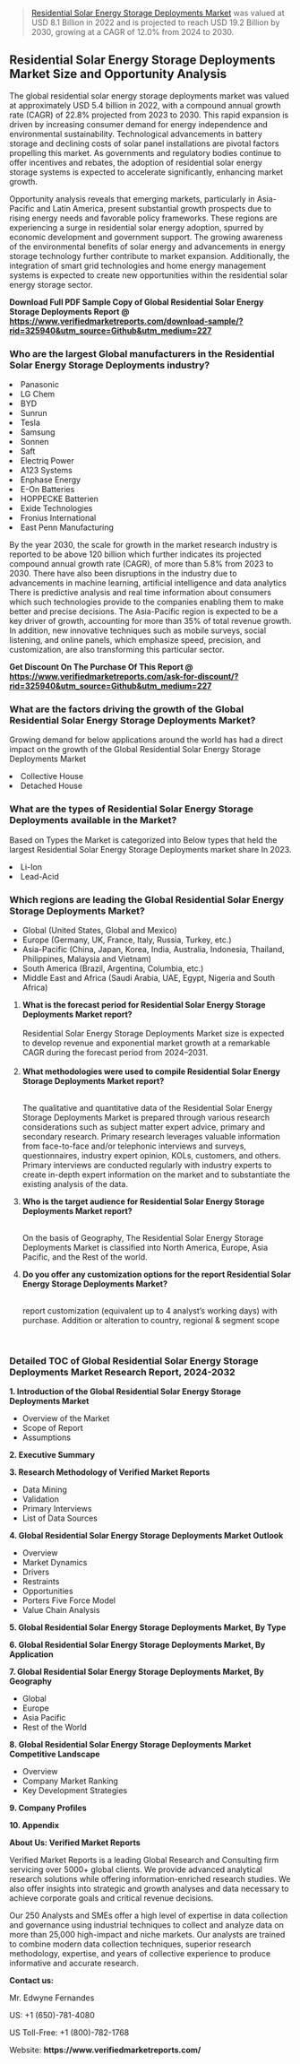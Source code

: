 <blockquote><p><p><a href="https://www.verifiedmarketreports.com/download-sample/?rid=325940&utm_source=Github&utm_medium=227" target="_blank">Residential Solar Energy Storage Deployments Market</a> was valued at USD 8.1 Billion in 2022 and is projected to reach USD 19.2 Billion by 2030, growing at a CAGR of 12.0% from 2024 to 2030.</p></blockquote><p><h2>Residential Solar Energy Storage Deployments Market Size and Opportunity Analysis</h2> <p>The global residential solar energy storage deployments market was valued at approximately USD 5.4 billion in 2022, with a compound annual growth rate (CAGR) of 22.8% projected from 2023 to 2030. This rapid expansion is driven by increasing consumer demand for energy independence and environmental sustainability. Technological advancements in battery storage and declining costs of solar panel installations are pivotal factors propelling this market. As governments and regulatory bodies continue to offer incentives and rebates, the adoption of residential solar energy storage systems is expected to accelerate significantly, enhancing market growth.</p> <p>Opportunity analysis reveals that emerging markets, particularly in Asia-Pacific and Latin America, present substantial growth prospects due to rising energy needs and favorable policy frameworks. These regions are experiencing a surge in residential solar energy adoption, spurred by economic development and government support. The growing awareness of the environmental benefits of solar energy and advancements in energy storage technology further contribute to market expansion. Additionally, the integration of smart grid technologies and home energy management systems is expected to create new opportunities within the residential solar energy storage sector.</p> </p><p class=""><strong>Download Full PDF Sample Copy of Global Residential Solar Energy Storage Deployments Report @ <a href="https://www.verifiedmarketreports.com/download-sample/?rid=325940&amp;utm_source=Github&amp;utm_medium=227" target="_blank">https://www.verifiedmarketreports.com/download-sample/?rid=325940&amp;utm_source=Github&amp;utm_medium=227</a></strong></p><h3 id="" class="">Who are the largest Global manufacturers in the Residential Solar Energy Storage Deployments industry?</h3><p><li>Panasonic</li><li> LG Chem</li><li> BYD</li><li> Sunrun</li><li> Tesla</li><li> Samsung</li><li> Sonnen</li><li> Saft</li><li> Electriq Power</li><li> A123 Systems</li><li> Enphase Energy</li><li> E-On Batteries</li><li> HOPPECKE Batterien</li><li> Exide Technologies</li><li> Fronius International</li><li> East Penn Manufacturing</li></p><div class=""><div class="" dir="" data-message-author-role="" data-message-id="" data-message-model-slug=""><div class=""><div class=""><div class=""><div class="" dir="" data-message-author-role="" data-message-id="" data-message-model-slug=""><div class=""><div class=""><p>By the year 2030, the scale for growth in the market research industry is reported to be above 120 billion which further indicates its projected compound annual growth rate (CAGR), of more than 5.8% from 2023 to 2030. There have also been disruptions in the industry due to advancements in machine learning, artificial intelligence and data analytics There is predictive analysis and real time information about consumers which such technologies provide to the companies enabling them to make better and precise decisions. The Asia-Pacific region is expected to be a key driver of growth, accounting for more than 35% of total revenue growth. In addition, new innovative techniques such as mobile surveys, social listening, and online panels, which emphasize speed, precision, and customization, are also transforming this particular sector.</p><p><strong>Get Discount On The Purchase Of This Report @&nbsp; <a href="https://www.verifiedmarketreports.com/ask-for-discount/?rid=325940&amp;utm_source=Github&amp;utm_medium=227" target="_blank">https://www.verifiedmarketreports.com/ask-for-discount/?rid=325940&amp;utm_source=Github&amp;utm_medium=227</a></strong></p></div></div></div></div></div></div></div></div><h3 id="" class="">What are the factors driving the growth of the Global Residential Solar Energy Storage Deployments Market?</h3><p id="" class="">Growing demand for below applications around the world has had a direct impact on the growth of the Global Residential Solar Energy Storage Deployments Market</p><p id="" class=""><li>Collective House</li><li> Detached House</li></p><h3 id="" class="">What are the types of Residential Solar Energy Storage Deployments available in the Market?</h3><p id="" class="">Based on Types the Market is categorized into Below types that held the largest Residential Solar Energy Storage Deployments market share In 2023.</p><p id="" class=""><li>Li-Ion</li><li> Lead-Acid</li></p><h3 id="" class="">Which regions are leading the Global Residential Solar Energy Storage Deployments Market?</h3><ul><li>Global (United States, Global and Mexico)</li><li>Europe (Germany, UK, France, Italy, Russia, Turkey, etc.)</li><li>Asia-Pacific (China, Japan, Korea, India, Australia, Indonesia, Thailand, Philippines, Malaysia and Vietnam)</li><li>South America (Brazil, Argentina, Columbia, etc.)</li><li>Middle East and Africa (Saudi Arabia, UAE, Egypt, Nigeria and South Africa)</li></ul><p><ol><li><strong>What is the forecast period for Residential Solar Energy Storage Deployments Market report?<br /></strong><br /><span data-sheets-root="1" data-sheets-value="{&quot;1&quot;:2,&quot;2&quot;:&quot;XXXX size is expected to develop revenue and exponential market growth at a remarkable CAGR during the forecast period from 2024&ndash;2030.&quot;}" data-sheets-userformat="{&quot;2&quot;:12674,&quot;4&quot;:{&quot;1&quot;:2,&quot;2&quot;:16776960},&quot;10&quot;:2,&quot;11&quot;:0,&quot;15&quot;:&quot;Arial&quot;,&quot;16&quot;:12}">Residential Solar Energy Storage Deployments Market size is expected to develop revenue and exponential market growth at a remarkable CAGR during the forecast period from 2024&ndash;2031.</span><br /><br /></li><li><strong>What methodologies were used to compile Residential Solar Energy Storage Deployments Market report?<br /><br /></strong><p>The qualitative and quantitative data of the&nbsp;Residential Solar Energy Storage Deployments Market is prepared through various research considerations such as subject matter expert advice, primary and secondary research. Primary research leverages valuable information from face-to-face and/or telephonic interviews and surveys, questionnaires, industry expert opinion, KOLs, customers, and others. Primary interviews are conducted regularly with industry experts to create in-depth expert information on the market and to substantiate the existing analysis of the data.&nbsp;</p></li><li><strong>Who is the target audience for Residential Solar Energy Storage Deployments Market report?<br /><br /></strong><p>On the basis of Geography, The&nbsp;Residential Solar Energy Storage Deployments Market is classified into North America, Europe, Asia Pacific, and the Rest of the world.</p></li><li><strong>Do you offer any customization options for the report Residential Solar Energy Storage Deployments Market?<br /><br /></strong><p>report customization (equivalent up to 4 analyst&rsquo;s working days) with purchase. Addition or alteration to country, regional &amp; segment scope</p><p>&nbsp;</p></li></ol></p><h3 id="" class="">Detailed TOC of Global Residential Solar Energy Storage Deployments Market Research Report, 2024-2032</h3><p id="" class=""><strong>1. Introduction of the Global Residential Solar Energy Storage Deployments Market</strong></p><ul><li>Overview of the Market</li><li>Scope of Report</li><li>Assumptions</li></ul><p id="" class=""><strong>2. Executive Summary</strong></p><p id="" class=""><strong>3. Research Methodology of&nbsp;Verified Market Reports</strong></p><ul><li>Data Mining</li><li>Validation</li><li>Primary Interviews</li><li>List of Data Sources</li></ul><p id="" class=""><strong>4. Global Residential Solar Energy Storage Deployments Market Outlook</strong></p><ul><li>Overview</li><li>Market Dynamics</li><li>Drivers</li><li>Restraints</li><li>Opportunities</li><li>Porters Five Force Model</li><li>Value Chain Analysis</li></ul><p id="" class=""><strong>5. Global Residential Solar Energy Storage Deployments Market, By&nbsp;Type</strong></p><p id="" class=""><strong>6. Global Residential Solar Energy Storage Deployments Market, By Application</strong></p><p id="" class=""><strong>7. Global Residential Solar Energy Storage Deployments Market, By Geography</strong></p><ul><li>Global</li><li>Europe</li><li>Asia Pacific</li><li>Rest of the World</li></ul><p id="" class=""><strong>8. Global Residential Solar Energy Storage Deployments Market Competitive Landscape</strong></p><ul><li>Overview</li><li>Company Market Ranking</li><li>Key Development Strategies</li></ul><p id="" class=""><strong>9. Company Profiles</strong></p><p id="" class=""><strong>10. Appendix</strong></p><p id="" class=""><strong>About Us: Verified Market Reports</strong></p><p id="" class="">Verified Market Reports is a leading Global Research and Consulting firm servicing over 5000+ global clients. We provide advanced analytical research solutions while offering information-enriched research studies. We also offer insights into strategic and growth analyses and data necessary to achieve corporate goals and critical revenue decisions.</p><p id="" class="">Our 250 Analysts and SMEs offer a high level of expertise in data collection and governance using industrial techniques to collect and analyze data on more than 25,000 high-impact and niche markets. Our analysts are trained to combine modern data collection techniques, superior research methodology, expertise, and years of collective experience to produce informative and accurate research.</p><p id="" class=""><strong>Contact us:</strong></p><p id="" class="">Mr. Edwyne Fernandes</p><p id="" class="">US: +1 (650)-781-4080</p><p id="" class="">US Toll-Free: +1 (800)-782-1768</p><p id="" class="">Website: <a target="" data-test-app-aware-link=""><strong>https://www.verifiedmarketreports.com/</strong></a></p>
